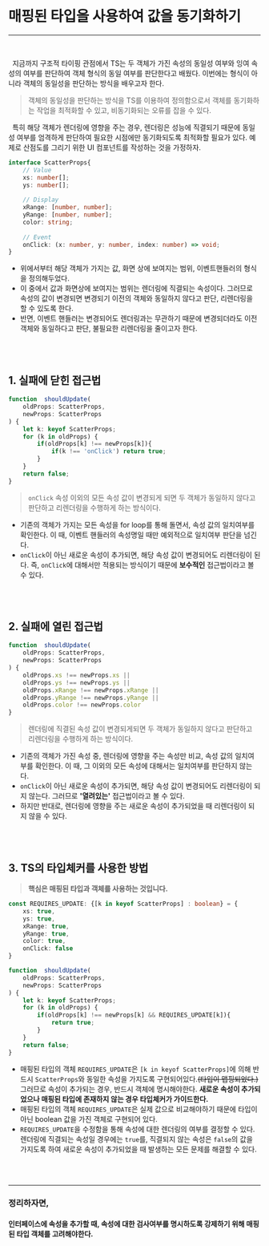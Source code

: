 
# 매핑된 타입을 사용하여 값을 동기화하기

----
<br/>

&nbsp;&nbsp;지금까지 구조적 타이핑 관점에서 TS는 두 객체가 가진 속성의 동일성 여부와 잉여 속성의 여부를 판단하여 객체 형식의 동일 여부를 판단한다고 배웠다. 이번에는 형식이 아니라 객체의 동일성을 판단하는 방식을 배우고자 한다.

> 객체의 동일성을 판단하는 방식을 TS를 이용하여 정의함으로서 객체를 동기화하는 작업을 최적화할 수 있고, 비동기화되는 오류를 잡을 수 있다.

&nbsp;&nbsp;특히 해당 객체가 렌더링에 영향을 주는 경우, 렌더링은 성능에 직결되기 때문에 동일성 여부를 엄격하게 판단하여 필요한 시점에만 동기화되도록 최적화할 필요가 있다. 예제로 산점도를 그리기 위한 UI 컴포넌트를 작성하는 것을 가정하자.

```typescript
interface ScatterProps{
    // Value
    xs: number[];
    ys: number[];
    
    // Display
    xRange: [number, number];
    yRange: [number, number];
    color: string;
    
    // Event
    onClick: (x: number, y: number, index: number) => void;
}
```
- 위에서부터 해당 객체가 가지는 값, 화면 상에 보여지는 범위, 이벤트핸들러의 형식을 정의해두었다.
- 이 중에서 값과 화면상에 보여지는 범위는 렌더링에 직결되는 속성이다. 그러므로 속성의 값이 변경되면 변경되기 이전의 객체와 동일하지 않다고 판단, 리렌더링을 할 수 있도록 한다.
- 반면, 이벤트 핸들러는 변경되어도 렌더링과는 무관하기 때문에 변경되더라도 이전 객체와 동일하다고 판단, 불필요한 리렌더링을 줄이고자 한다.

<br/>
<br/>

## 1. 실패에 닫힌 접근법

```typescript
function  shouldUpdate(
    oldProps: ScatterProps,
    newProps: ScatterProps
) {
    let k: keyof ScatterProps;
    for (k in oldProps) {
        if(oldProps[k] !== newProps[k]){
            if(k !== 'onClick') return true;
        }
    }
    return false;
}
```

> `onClick` 속성 이외의 모든 속성 값이 변경되게 되면 두 객체가 동일하지 않다고 판단하고 리렌더링을 수행하게 하는 방식이다.

- 기존의 객체가 가지는 모든 속성을 for loop를 통해 돌면서, 속성 값의 일치여부를 확인한다. 이 때, 이벤트 핸들러의 속성명일 때만 예외적으로 일치여부 판단을 넘긴다.
- `onClick`이 아닌 새로운 속성이 추가되면, 해당 속성 값이 변경되어도 리렌더링이 된다. 즉, `onClick`에 대해서만 적용되는 방식이기 때문에 **보수적인** 접근법이라고 볼 수 있다.

<br/>
<br/>

## 2. 실패에 열린 접근법

```typescript
function  shouldUpdate(
    oldProps: ScatterProps,
    newProps: ScatterProps
) {
    oldProps.xs !== newProps.xs ||
    oldProps.ys !== newProps.ys ||
    oldProps.xRange !== newProps.xRange ||
    oldProps.yRange !== newProps.yRange ||
    oldProps.color !== newProps.color
}
```

> 렌더링에 직결된 속성 값이 변경되게되면 두 객체가 동일하지 않다고 판단하고 리렌더링을 수행하게 하는 방식이다.

- 기존의 객체가 가진 속성 중, 렌더링에 영향을 주는 속성만 비교, 속성 값의 일치여부를 확인한다. 이 때, 그 이외의 모든 속성에 대해서는 일치여부를 판단하지 않는다.
- `onClick`이 아닌 새로운 속성이 추가되면, 해당 속성 값이 변경되어도 리렌더링이 되지 않는다. 그러므로 **'열려있는'** 접근법이라고 볼 수 있다.
- 하지만 반대로, 렌더링에 영향을 주는 새로운 속성이 추가되었을 때 리렌더링이 되지 않을 수 있다.

<br/>
<br/>

## 3. TS의 타입체커를 사용한 방법

> **핵심은 매핑된 타입과 객체를 사용하는 것입니다.**

```typescript
const REQUIRES_UPDATE: {[k in keyof ScatterProps] : boolean} = {
    xs: true,
    ys: true,
    xRange: true,
    yRange: true,
    color: true,
    onClick: false
}

function  shouldUpdate(
    oldProps: ScatterProps,
    newProps: ScatterProps
) {
    let k: keyof ScatterProps;
    for (k in oldProps) {
        if(oldProps[k] !== newProps[k] && REQUIRES_UPDATE[k]){
            return true;
        }
    }
    return false;
}
```

- 매핑된 타입의 객체 `REQUIRES_UPDATE`은 `[k in keyof ScatterProps]`에 의해 반드시 `ScatterProps`와 동일한 속성을 가지도록 구현되어있다.~~(타입이 맵핑되었다.)~~ 그러므로 속성이 추가되는 경우, 반드시 객체에 명시해야한다. **새로운 속성이 추가되었으나 매핑된 타입에 존재하지 않는 경우 타입체커가 가이드한다.**
- 매핑된 타입의 객체 `REQUIRES_UPDATE`은 실제 값으로 비교해야하기 때문에 타입이 아닌 boolean 값을 가진 객체로 구현되어 있다.
- `REQUIRES_UPDATE`을 수정함을 통해 속성에 대한 렌더링의 여부를 결정할 수 있다. 렌더링에 직결되는 속성일 경우에는 `true`를, 직결되지 않는 속성은 `false`의 값을 가지도록 하여 새로운 속성이 추가되었을 때 발생하는 모든 문제를 해결할 수 있다.

<br/>
<br/>

---

### 정리하자면,

#### 인터페이스에 속성을 추가할 때, 속성에 대한 검사여부를 명시하도록 강제하기 위해 매핑된 타입 객체를 고려해야한다.
